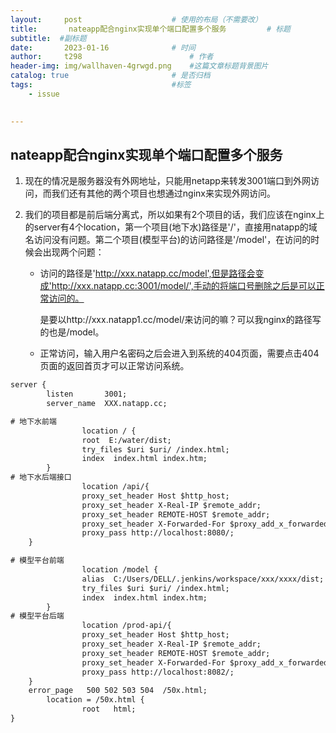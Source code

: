 ```yaml
---
layout:     post   				    # 使用的布局（不需要改）
title:       nateapp配合nginx实现单个端口配置多个服务			# 标题 
subtitle:  #副标题
date:       2023-01-16				# 时间
author:     t298						# 作者
header-img: img/wallhaven-4grwgd.png 	#这篇文章标题背景图片
catalog: true 						# 是否归档
tags:								#标签
    - issue
    

---
```




## nateapp配合nginx实现单个端口配置多个服务

1. 现在的情况是服务器没有外网地址，只能用netapp来转发3001端口到外网访问，而我们还有其他的两个项目也想通过nginx来实现外网访问。

2. 我们的项目都是前后端分离式，所以如果有2个项目的话，我们应该在nginx上的server有4个location，第一个项目(地下水)路径是'/'，直接用natapp的域名访问没有问题。第二个项目(模型平台)的访问路径是'/model'，在访问的时候会出现两个问题：
   - 访问的路径是'http://xxx.natapp.cc/model',但是路径会变成'http://xxx.natapp.cc:3001/model/',手动的将端口号删除之后是可以正常访问的。
   
     是要以http://xxx.natapp1.cc/model/来访问的嘛？可以我nginx的路径写的也是/model。
   
   - 正常访问，输入用户名密码之后会进入到系统的404页面，需要点击404页面的返回首页才可以正常访问系统。

```xml
server {
        listen       3001;
        server_name  XXX.natapp.cc;

# 地下水前端
        		location / {
                root  E:/water/dist;
   				try_files $uri $uri/ /index.html;
                index  index.html index.htm;
        }
# 地下水后端接口
          		location /api/{
   				proxy_set_header Host $http_host;
   				proxy_set_header X-Real-IP $remote_addr;
  				proxy_set_header REMOTE-HOST $remote_addr;
  				proxy_set_header X-Forwarded-For $proxy_add_x_forwarded_for;
   				proxy_pass http://localhost:8080/;
  	}

# 模型平台前端
   				location /model {
                alias  C:/Users/DELL/.jenkins/workspace/xxx/xxxx/dist;
   				try_files $uri $uri/ /index.html;
                index  index.html index.htm;
        }
# 模型平台后端
     			location /prod-api/{
   				proxy_set_header Host $http_host;
   				proxy_set_header X-Real-IP $remote_addr;
  				proxy_set_header REMOTE-HOST $remote_addr;
  				proxy_set_header X-Forwarded-For $proxy_add_x_forwarded_for;
   				proxy_pass http://localhost:8082/;
  	}
  	error_page   500 502 503 504  /50x.html;
        location = /50x.html {
            	root   html;
}
```







